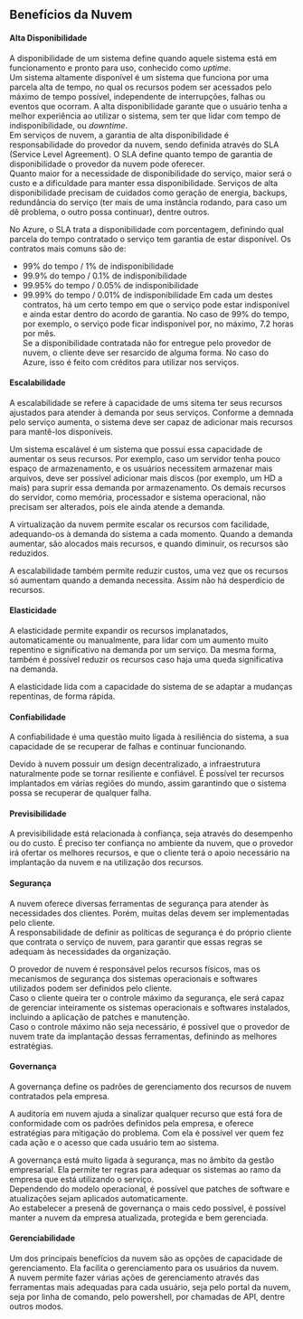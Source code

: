 ## Benefícios da Nuvem

#### Alta Disponibilidade

A disponibilidade de um sistema define quando aquele sistema está em funcionamento e pronto para uso, conhecido como *uptime*.  
Um sistema altamente disponível é um sistema que funciona por uma parcela alta de tempo, no qual os recursos podem ser acessados pelo máximo de tempo possível, independente de interrupções, falhas ou eventos que ocorram. A alta disponibilidade garante que o usuário tenha a melhor experiência ao utilizar o sistema, sem ter que lidar com tempo de indisponibilidade, ou *downtime*.  
Em serviços de nuvem, a garantia de alta disponibilidade é responsabilidade do provedor da nuvem, sendo definida através do SLA (Service Level Agreement). O SLA define quanto tempo de garantia de disponibilidade o provedor da nuvem pode oferecer.  
Quanto maior for a necessidade de disponibilidade do serviço, maior será o custo e a dificuldade para manter essa disponibilidade. Serviços de alta disponibilidade precisam de cuidados como geração de energia, backups, redundância do serviço (ter mais de uma instância rodando, para caso um dê problema, o outro possa continuar), dentre outros.

No Azure, o SLA trata a disponibilidade com porcentagem, definindo qual parcela do tempo contratado o serviço tem garantia de estar disponível. Os contratos mais comuns são de:
- 99% do tempo / 1% de indisponibilidade
- 99.9% do tempo / 0.1% de indisponibilidade
- 99.95% do tempo / 0.05% de indisponibilidade
- 99.99% do tempo / 0.01% de indisponibilidade
Em cada um destes contratos, há um certo tempo em que o serviço pode estar indisponível e ainda estar dentro do acordo de garantia. No caso de 99% do tempo, por exemplo, o serviço pode ficar indisponível por, no máximo, 7.2 horas por mês.  
Se a disponibilidade contratada não for entregue pelo provedor de nuvem, o cliente deve ser resarcido de alguma forma. No caso do Azure, isso é feito com créditos para utilizar nos serviços.

#### Escalabilidade

A escalabilidade se refere à capacidade de ums sitema ter seus recursos ajustados para atender à demanda por seus serviços. Conforme a demnada pelo serviço aumenta, o sistema deve ser capaz de adicionar mais recursos para mantê-los disponíveis.

Um sistema escalável é um sistema que possui essa capacidade de aumentar os seus recursos. Por exemplo, caso um servidor tenha pouco espaço de armazenamento, e os usuários necessitem armazenar mais arquivos, deve ser possível adicionar mais discos (por exemplo, um HD a mais) para suprir essa demanda por armazenamento. Os demais recursos do servidor, como memória, processador e sistema operacional, não precisam ser alterados, pois ele ainda atende a demanda.

A virtualização da nuvem permite escalar os recursos com facilidade, adequando-os à demanda do sistema a cada momento. Quando a demanda aumentar, são alocados mais recursos, e quando diminuir, os recursos são reduzidos.

A escalabilidade também permite reduzir custos, uma vez que os recursos só aumentam quando a demanda necessita. Assim não há desperdício de recursos.

#### Elasticidade

A elasticidade permite expandir os recursos implanatados, automaticamente ou manualmente, para lidar com um aumento muito repentino e significativo na demanda por um serviço. Da mesma forma, também é possível reduzir os recursos caso haja uma queda significativa na demanda.  

A elasticidade lida com a capacidade do sistema de se adaptar a mudanças repentinas, de forma rápida.

#### Confiabilidade

A confiabilidade é uma questão muito ligada à resiliência do sistema, a sua capacidade de se recuperar de falhas e continuar funcionando.

Devido à nuvem possuir um design decentralizado, a infraestrutura naturalmente pode se tornar resiliente e confiável. É possível ter recursos implantados em várias regiões do mundo, assim garantindo que o sistema possa se recuperar de qualquer falha.

#### Previsibilidade

A previsibilidade está relacionada à confiança, seja através do desempenho ou do custo. É preciso ter confiança no ambiente da nuvem, que o provedor irá ofertar os melhores recursos, e que o cliente terá o apoio necessário na implantação da nuvem e na utilização dos recursos.

#### Segurança

A nuvem oferece diversas ferramentas de segurança para atender às necessidades dos clientes. Porém, muitas delas devem ser implementadas pelo cliente.  
A responsabilidade de definir as políticas de segurança é do próprio cliente que contrata o serviço de nuvem, para garantir que essas regras se adequam às necessidades da organização.

O provedor de nuvem é responsável pelos recursos físicos, mas os mecanismos de segurança dos sistemas operacionais e softwares utilizados podem ser definidos pelo cliente.  
Caso o cliente queira ter o controle máximo da segurança, ele será capaz de gerenciar inteiramente os sistemas operacionais e softwares instalados, incluindo a aplicação de patches e manutenção.  
Caso o controle máximo não seja necessário, é possível que o provedor de nuvem trate da implantação dessas ferramentas, definindo as melhores estratégias.

#### Governança

A governança define os padrões de gerenciamento dos recursos de nuvem contratados pela empresa.

A auditoria em nuvem ajuda a sinalizar qualquer recurso que está fora de conformidade com os padrões definidos pela empresa, e oferece estratégias para mitigação do problema. Com ela é possível ver quem fez cada ação e o acesso que cada usuário tem ao sistema.

A governança está muito ligada à segurança, mas no âmbito da gestão empresarial. Ela permite ter regras para adequar os sistemas ao ramo da empresa que está utilizando o serviço.  
Dependendo do modelo operacional, é possível que patches de software e atualizações sejam aplicados automaticamente.  
Ao estabelecer a presenã de governança o mais cedo possível, é possível manter a nuvem da empresa atualizada, protegida e bem gerenciada.

#### Gerenciabilidade

Um dos principais benefícios da nuvem são as opções de capacidade de gerenciamento. Ela facilita o gerenciamento para os usuários da nuvem.  
A nuvem permite fazer várias ações de gerenciamento através das ferramentas mais adequadas para cada usuário, seja pelo portal da nuvem, seja por linha de comando, pelo powershell, por chamadas de API, dentre outros modos.